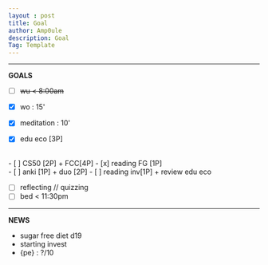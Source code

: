 ```yaml
---
layout : post
title: Goal
author: Amp0ule
description: Goal
Tag: Template
---
```


****
**GOALS**

- [ ] ~~wu < 8:00am~~
- [x] wo : 15' 
- [x] meditation : 10'
- [x] edu eco [3P]


<br/>
- [ ] CS50 [2P] + FCC[4P]
- [x] reading FG [1P]

<br/>
- [ ] anki [1P] + duo [2P]
- [ ] reading inv[1P] + review edu eco 

<br/>

- [ ] reflecting // quizzing
- [ ] bed < 11:30pm

*****
**NEWS**

- sugar free diet d19
- starting invest
- {pe} : ?/10
